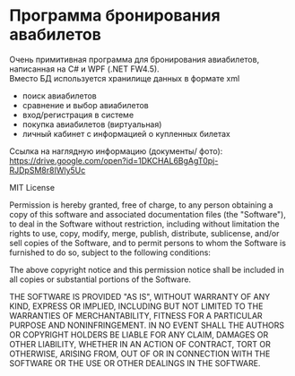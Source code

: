 # Программа бронирования авабилетов  

Очень примитивная программа для бронирования авиабилетов, написанная на C# и WPF (.NET FW4.5).  
Вместо БД используется хранилище данных в формате xml

* поиск авиабилетов
* сравнение и выбор авиабилетов
* вход/регистрация в системе
* покупка авиабилетов (виртуальная)
* личный кабинет с информацией о купленных билетах

Ссылка на наглядную информацию (документы/ фото):
https://drive.google.com/open?id=1DKCHAL6BgAgT0pj-RJDpSM8r8IWly5Uc

MIT License

Permission is hereby granted, free of charge, to any person obtaining a copy of this software and associated documentation files (the "Software"), to deal in the Software without restriction, including without limitation the rights to use, copy, modify, merge, publish, distribute, sublicense, and/or sell copies of the Software, and to permit persons to whom the Software is furnished to do so, subject to the following conditions:

The above copyright notice and this permission notice shall be included in all copies or substantial portions of the Software.

THE SOFTWARE IS PROVIDED "AS IS", WITHOUT WARRANTY OF ANY KIND, EXPRESS OR IMPLIED, INCLUDING BUT NOT LIMITED TO THE WARRANTIES OF MERCHANTABILITY, FITNESS FOR A PARTICULAR PURPOSE AND NONINFRINGEMENT. IN NO EVENT SHALL THE AUTHORS OR COPYRIGHT HOLDERS BE LIABLE FOR ANY CLAIM, DAMAGES OR OTHER LIABILITY, WHETHER IN AN ACTION OF CONTRACT, TORT OR OTHERWISE, ARISING FROM, OUT OF OR IN CONNECTION WITH THE SOFTWARE OR THE USE OR OTHER DEALINGS IN THE SOFTWARE.

